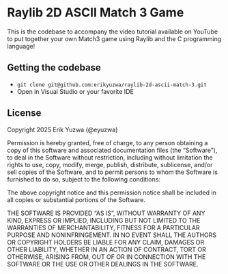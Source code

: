 # Raylib 2D ASCII Match 3 Game

This is the codebase to accompany the video tutorial available on YouTube
to put together your own Match3 game using Raylib and the C programming
language!

## Getting the codebase

- `git clone git@github.com:erikyuzwa/raylib-2d-ascii-match-3.git`
- Open in Visual Studio or your favorite IDE

## License

Copyright 2025 Erik Yuzwa (@eyuzwa)

Permission is hereby granted, free of charge, to any person obtaining a copy of this
software and associated documentation files (the “Software”), to deal in the Software
without restriction, including without limitation the rights to use, copy, modify,
merge, publish, distribute, sublicense, and/or sell copies of the Software, and to
permit persons to whom the Software is furnished to do so, subject to the following
conditions:

The above copyright notice and this permission notice shall be included in all copies
or substantial portions of the Software.

THE SOFTWARE IS PROVIDED “AS IS”, WITHOUT WARRANTY OF ANY KIND, EXPRESS OR IMPLIED,
INCLUDING BUT NOT LIMITED TO THE WARRANTIES OF MERCHANTABILITY, FITNESS FOR A
PARTICULAR PURPOSE AND NONINFRINGEMENT. IN NO EVENT SHALL THE AUTHORS OR COPYRIGHT
HOLDERS BE LIABLE FOR ANY CLAIM, DAMAGES OR OTHER LIABILITY, WHETHER IN AN ACTION OF
CONTRACT, TORT OR OTHERWISE, ARISING FROM, OUT OF OR IN CONNECTION WITH THE SOFTWARE
OR THE USE OR OTHER DEALINGS IN THE SOFTWARE.
